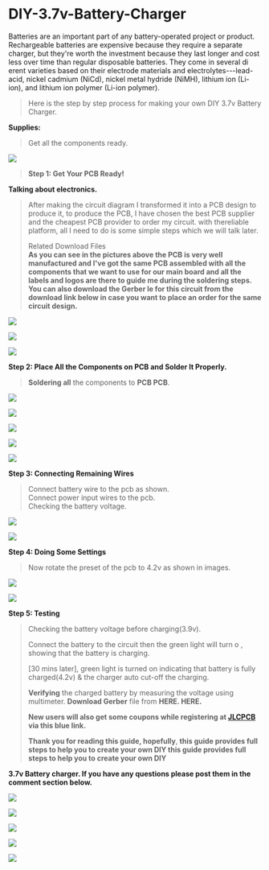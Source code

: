# DIY-3.7v-Battery-Charger


Batteries are an important part of any battery-operated project or
product. Rechargeable batteries are expensive because they require a
separate charger, but they\'re worth the investment because they last
longer and cost less over time than regular disposable batteries. They
come in several di erent varieties based on their electrode materials
and electrolytes---lead-acid, nickel cadmium (NiCd), nickel metal
hydride (NiMH), lithium ion (Li-ion), and lithium ion polymer (Li-ion
polymer).

> Here is the step by step process for making your own DIY 3.7v Battery
> Charger.

**Supplies:**

> Get all the components ready.


![](vertopal_b38a1e44667145baabad8fc539ff608f/media/image4.png) 


> **Step 1: Get Your PCB Ready!**

**Talking about electronics.**


> After making the circuit diagram I transformed it into a PCB design to
> produce it, to produce the PCB, I have chosen the best PCB supplier
> and the cheapest PCB provider to order my circuit. with thereliable
> platform, all I need to do is some simple steps which we will talk
> later.
>
> Related Download Files\
> **As you can see in the pictures above the PCB is very well
> manufactured and I've got the same PCB assembled with all the
> components that we want to use for our main board and all the labels
> and logos are there to guide me during the soldering steps. You can
> also download the Gerber  le for this circuit from the download link
> below in case you want to place an order for the same circuit
> design.**


![](vertopal_b38a1e44667145baabad8fc539ff608f/media/image7.png) 
 

![](vertopal_b38a1e44667145baabad8fc539ff608f/media/image8.png) 
 

![](vertopal_b38a1e44667145baabad8fc539ff608f/media/image9.png) 
 

**Step 2: Place All the Components on PCB and Solder It Properly.**

> **Soldering all** the components to
> **PCB PCB**.

![](vertopal_b38a1e44667145baabad8fc539ff608f/media/image11.png) 
 


![](vertopal_b38a1e44667145baabad8fc539ff608f/media/image12.png) 
 

![](vertopal_b38a1e44667145baabad8fc539ff608f/media/image13.png) 
 


![](vertopal_b38a1e44667145baabad8fc539ff608f/media/image14.png) 
 

![](vertopal_b38a1e44667145baabad8fc539ff608f/media/image15.png) 
 

**Step 3: Connecting Remaining Wires**


> Connect battery wire to the pcb as shown.\
> Connect power input wires to the pcb.\
> Checking the battery voltage.


![](vertopal_b38a1e44667145baabad8fc539ff608f/media/image17.png) 
 

![](vertopal_b38a1e44667145baabad8fc539ff608f/media/image18.png) 
 

**Step 4: Doing Some Settings**

> Now rotate the preset of the pcb to 4.2v
> as shown in images.


![](vertopal_b38a1e44667145baabad8fc539ff608f/media/image20.png) 
 

![](vertopal_b38a1e44667145baabad8fc539ff608f/media/image21.png) 
 

**Step 5: Testing**


> Checking the battery voltage before charging(3.9v).
>
> Connect the battery to the circuit then the green light will turn o  ,
> showing that the battery is charging.
>
> \[30 mins later\], green light is turned on indicating that battery is
> fully charged(4.2v) & the charger auto
> cut-off the charging.
>
> **Verifying** the charged battery by measuring the voltage using
> multimeter. **Download Gerber**  file from **HERE. HERE.**
>
> **New users will also get some coupons while registering at [JLCPCB](https://jlcpcb.com/IYB) via this
> blue link.**
>
> **Thank you for reading this guide, hopefully**, **this guide provides
> full steps to help you to create your own DIY this guide provides full
> steps to help you to create your own DIY**

**3.7v Battery charger. If you have any questions please post them in
the comment section below.**

![](vertopal_b38a1e44667145baabad8fc539ff608f/media/image24.png) 
 

![](vertopal_b38a1e44667145baabad8fc539ff608f/media/image25.png) 
 

 
![](vertopal_b38a1e44667145baabad8fc539ff608f/media/image26.png) 
 

![](vertopal_b38a1e44667145baabad8fc539ff608f/media/image27.png) 
 

![](vertopal_b38a1e44667145baabad8fc539ff608f/media/image28.png) 
